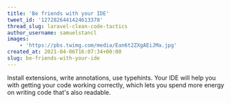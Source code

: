 ```yaml
---
title: 'Be friends with your IDE'
tweet_id: '1272826441424613378'
thread_slug: laravel-clean-code-tactics
author_username: samuelstancl
images:
    - 'https://pbs.twimg.com/media/Ean6t2ZXgAEiJMa.jpg'
created_at: 2021-04-06T16:07:34+00:00
slug: be-friends-with-your-ide
---
```


Install extensions, write annotations, use typehints. Your IDE will help you with getting your code working correctly, which lets you spend more energy on writing code that's also readable.